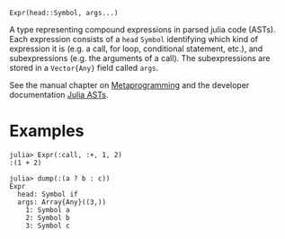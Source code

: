 ```
Expr(head::Symbol, args...)
```

A type representing compound expressions in parsed julia code (ASTs). Each expression consists of a `head` `Symbol` identifying which kind of expression it is (e.g. a call, for loop, conditional statement, etc.), and subexpressions (e.g. the arguments of a call). The subexpressions are stored in a `Vector{Any}` field called `args`.

See the manual chapter on [Metaprogramming](@ref) and the developer documentation [Julia ASTs](@ref).

# Examples

```jldoctest
julia> Expr(:call, :+, 1, 2)
:(1 + 2)

julia> dump(:(a ? b : c))
Expr
  head: Symbol if
  args: Array{Any}((3,))
    1: Symbol a
    2: Symbol b
    3: Symbol c
```
